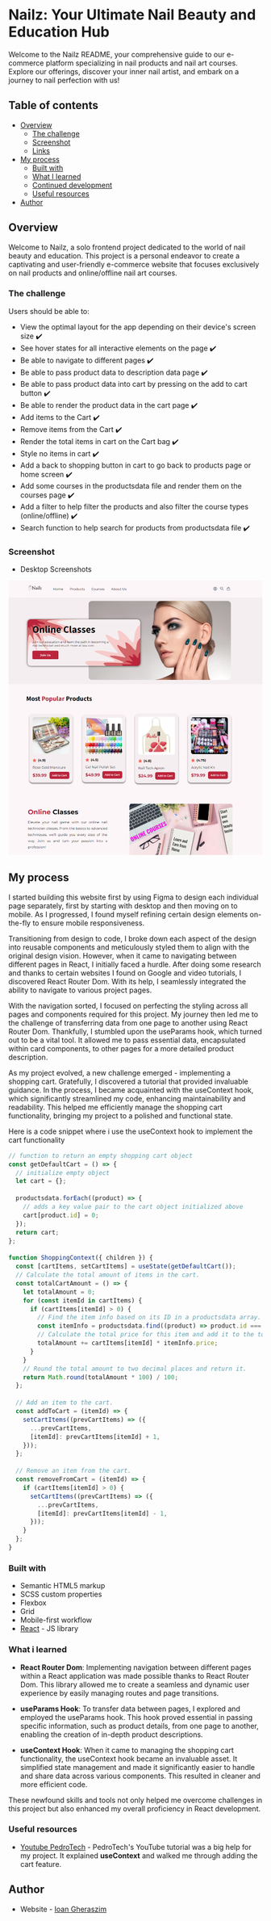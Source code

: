 # Nailz: Your Ultimate Nail Beauty and Education Hub

Welcome to the Nailz README, your comprehensive guide to our e-commerce platform specializing in nail products and nail art courses. Explore our offerings, discover your inner nail artist, and embark on a journey to nail perfection with us!

## Table of contents

- [Overview](#overview)
  - [The challenge](#the-challenge)
  - [Screenshot](#screenshot)
  - [Links](#links)
- [My process](#my-process)
  - [Built with](#built-with)
  - [What I learned](#what-i-learned)
  - [Continued development](#continued-development)
  - [Useful resources](#useful-resources)
- [Author](#author)

## Overview

Welcome to Nailz, a solo frontend project dedicated to the world of nail beauty and education. This project is a personal endeavor to create a captivating and user-friendly e-commerce website that focuses exclusively on nail products and online/offline nail art courses.

### The challenge

Users should be able to:

- View the optimal layout for the app depending on their device's screen size ✔️
- See hover states for all interactive elements on the page ✔️
- Be able to navigate to different pages ✔️
- Be able to pass product data to description data page ✔️
- Be able to pass product data into cart by pressing on the add to cart button ✔️
- Be able to render the product data in the cart page ✔️
- Add items to the Cart ✔️
- Remove items from the Cart ✔️
- Render the total items in cart on the Cart bag ✔️
- Style no items in cart ✔️
- Add a back to shopping button in cart to go back to products page or home screen ✔️
- Add some courses in the productsdata file and render them on the courses page ✔️
- Add a filter to help filter the products and also filter the course types (online/offline) ✔️
- Search function to help search for products from productsdata file ✔️

### Screenshot

- Desktop Screenshots
<p float="left">
  <img src="./src/assets/images/DesktopScreen.png" />
</p>

## My process

I started building this website first by using Figma to design each individual page separately, first by starting with desktop and then moving on to mobile. As I progressed, I found myself refining certain design elements on-the-fly to ensure mobile responsiveness.

Transitioning from design to code, I broke down each aspect of the design into reusable components and meticulously styled them to align with the original design vision. However, when it came to navigating between different pages in React, I initially faced a hurdle. After doing some research and thanks to certain websites I found on Google and video tutorials, I discovered React Router Dom. With its help, I seamlessly integrated the ability to navigate to various project pages.

With the navigation sorted, I focused on perfecting the styling across all pages and components required for this project. My journey then led me to the challenge of transferring data from one page to another using React Router Dom. Thankfully, I stumbled upon the useParams hook, which turned out to be a vital tool. It allowed me to pass essential data, encapsulated within card components, to other pages for a more detailed product description.

As my project evolved, a new challenge emerged - implementing a shopping cart. Gratefully, I discovered a tutorial that provided invaluable guidance. In the process, I became acquainted with the useContext hook, which significantly streamlined my code, enhancing maintainability and readability. This helped me efficiently manage the shopping cart functionality, bringing my project to a polished and functional state.

Here is a code snippet where i use the useContext hook to implement the cart functionality

```js
// function to return an empty shopping cart object
const getDefaultCart = () => {
  // initialize empty object
  let cart = {};

  productsdata.forEach((product) => {
    // adds a key value pair to the cart object initialized above
    cart[product.id] = 0;
  });
  return cart;
};

function ShoppingContext({ children }) {
  const [cartItems, setCartItems] = useState(getDefaultCart());
  // Calculate the total amount of items in the cart.
  const totalCartAmount = () => {
    let totalAmount = 0;
    for (const itemId in cartItems) {
      if (cartItems[itemId] > 0) {
        // Find the item info based on its ID in a productsdata array.
        const itemInfo = productsdata.find((product) => product.id === itemId);
        // Calculate the total price for this item and add it to the total amount.
        totalAmount += cartItems[itemId] * itemInfo.price;
      }
    }
    // Round the total amount to two decimal places and return it.
    return Math.round(totalAmount * 100) / 100;
  };

  // Add an item to the cart.
  const addToCart = (itemId) => {
    setCartItems((prevCartItems) => ({
      ...prevCartItems,
      [itemId]: prevCartItems[itemId] + 1,
    }));
  };

  // Remove an item from the cart.
  const removeFromCart = (itemId) => {
    if (cartItems[itemId] > 0) {
      setCartItems((prevCartItems) => ({
        ...prevCartItems,
        [itemId]: prevCartItems[itemId] - 1,
      }));
    }
  };
}
```

### Built with

- Semantic HTML5 markup
- SCSS custom properties
- Flexbox
- Grid
- Mobile-first workflow
- [React](https://reactjs.org/) - JS library

### What i learned

- <b>React Router Dom</b>: Implementing navigation between different pages within a React application was made possible thanks to React Router Dom. This library allowed me to create a seamless and dynamic user experience by easily managing routes and page transitions.

- <b>useParams Hook</b>: To transfer data between pages, I explored and employed the useParams hook. This hook proved essential in passing specific information, such as product details, from one page to another, enabling the creation of in-depth product descriptions.

- <b>useContext Hook</b>: When it came to managing the shopping cart functionality, the useContext hook became an invaluable asset. It simplified state management and made it significantly easier to handle and share data across various components. This resulted in cleaner and more efficient code.

These newfound skills and tools not only helped me overcome challenges in this project but also enhanced my overall proficiency in React development.

### Useful resources

- [Youtube PedroTech](https://www.youtube.com/watch?v=tEMrD9t85v4&t=1s&ab_channel=PedroTech) - PedroTech's YouTube tutorial was a big help for my project. It explained <b>useContext</b> and walked me through adding the cart feature. 

## Author

- Website - [Ioan Gheraszim](https://github.com/ioangheraszim)
